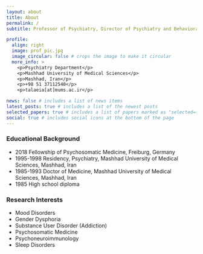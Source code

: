 ```yaml
---
layout: about
title: About
permalink: /
subtitle: Professor of Psychiatry, Director of Psychiatry and Behavioral Sciences Research Center

profile:
  align: right
  image: prof_pic.jpg
  image_circular: false # crops the image to make it circular
  more_info: >
    <p>Psychiatry Department</p>
    <p>Mashhad University of Medical Sciences</p>
    <p>Mashhad, Iran</p>
    <p>+98 51 37112540</p>
    <p>talaeia[at]mums.ac.ir</p>

news: false # includes a list of news items
latest_posts: true # includes a list of the newest posts
selected_papers: true # includes a list of papers marked as "selected={true}"
social: true # includes social icons at the bottom of the page
---
```


### Educational Background

- 2018 Fellowship of Psychosomatic Medicine, Freiburg, Germany
- 1995-1998 Residency, Psychiatry, Mashhad University of Medical Sciences, Mashhad, Iran
- 1985-1993 Doctor of Medicine, Mashhad University of Medical Sciences, Mashhad, Iran
- 1985 High school diploma

### Research Interests

- Mood Disorders
- Gender Dysphoria
- Substance User Disorder (Addiction)
- Psychosomatic Medicine
- Psychoneuroimmunology
- Sleep Disorders

<!-- ### Awards/Honors
- 2005 Gold medal of 2005 in internal football championship of MUMS
- 2004 Won of scholarship from Ministry of Health and Medical Educations of Iran
- 1998 Superior Status (second rank) in Iranian National Board of Psychiatry
- 1992 Third rank of ‘Iran Universities football championship’ (and also seven internal medals in MUMS football games)
- 1985 Score of 227 in Iranian University Entrance Exam (Concour)  -->
